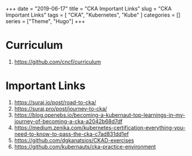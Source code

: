 +++
date = "2019-06-17"
title = "CKA Important Links"
slug = "CKA Important Links"
tags = [
    "CKA",
    "Kubernetes",
    "Kube"
]
categories = []
series = ["Theme", "Hugo"]
+++
# Curriculum

1. <https://github.com/cncf/curriculum>

# Important Links

1. <https://suraj.io/post/road-to-cka/>
2. <https://suraj.pro/post/journey-to-cka/>
3. <https://blog.openebs.io/becoming-a-kubernaut-top-learnings-in-my-journey-of-becoming-a-cka-a2042b68d7df>
4. <https://medium.zenika.com/kubernetes-certification-everything-you-need-to-know-to-pass-the-cka-c7ad831dd1ef>
5. <https://github.com/dgkanatsios/CKAD-exercises>
6. <https://github.com/kubernauts/cka-practice-environment>
